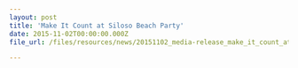 ```yaml
---
layout: post
title: 'Make It Count at Siloso Beach Party'
date: 2015-11-02T00:00:00.000Z
file_url: /files/resources/news/20151102_media-release_make_it_count_at_siloso_beach_party.pdf

---
```


